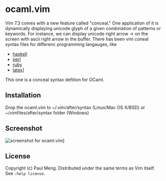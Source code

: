 ocaml.vim
============

Vim 7.3 comes with a new feature called "conceal."
One application of it is dynamically displaying unicode glyph of a given combination of patterns or keywords.
For instance, we can display unicode right arrow  →  on the screen with ascii right arrow in the buffer.
There has been vim coneal syntax files for differenc programming langauges, like

* [haskell](https://github.com/vim-scripts/Haskell-Conceal)
* [perl](https://github.com/c9s/perl-conceal.vim)
* [ruby](http://ithaca.arpinum.org/2010/11/06/vim-conceal-for-ruby.html)
* [latex](http://b4winckler.wordpress.com/2010/08/07/using-the-conceal-vim-feature-with-latex/)]

This one is a conceal syntax defition for OCaml.


Installation
------------

Drop the ocaml.vim to ~/.vim/after/syntax (Linux/Mac OS X/BSD) or ~/vimfiles/after/syntax folder (Windows) 


Screenshot
----------

![screenshot for ocaml.vim](https://picasaweb.google.com/lh/photo/wAZFi-765nXUnMDapqjoNnxNWVUO4AxQQTdOh0k09dw?feat=directlink)]

License
-------

Copyright (c) Paul Meng.  Distributed under the same terms as Vim itself.
See `:help license`.
